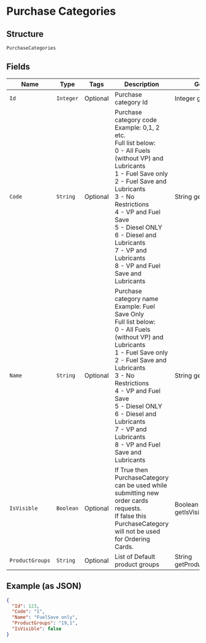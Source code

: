 
# Purchase Categories

## Structure

`PurchaseCategories`

## Fields

| Name | Type | Tags | Description | Getter | Setter |
|  --- | --- | --- | --- | --- | --- |
| `Id` | `Integer` | Optional | Purchase category Id | Integer getId() | setId(Integer id) |
| `Code` | `String` | Optional | Purchase category code<br>Example: 0,1, 2 etc.<br>Full list below:<br>0 - All Fuels (without VP) and Lubricants<br>1 - Fuel Save only<br>2 - Fuel Save and Lubricants<br>3 - No Restrictions<br>4 - VP and Fuel Save<br>5 - Diesel ONLY<br>6 - Diesel and Lubricants<br>7 - VP and Lubricants<br>8 - VP and Fuel Save and Lubricants | String getCode() | setCode(String code) |
| `Name` | `String` | Optional | Purchase category name<br>Example: Fuel Save Only<br>Full list below:<br>0 - All Fuels (without VP) and Lubricants<br>1 - Fuel Save only<br>2 - Fuel Save and Lubricants<br>3 - No Restrictions<br>4 - VP and Fuel Save<br>5 - Diesel ONLY<br>6 - Diesel and Lubricants<br>7 - VP and Lubricants<br>8 - VP and Fuel Save and Lubricants | String getName() | setName(String name) |
| `IsVisible` | `Boolean` | Optional | If True then PurchaseCategory can be used while submitting new order cards requests.<br>If false this PurchaseCategory will not be used for Ordering Cards. | Boolean getIsVisible() | setIsVisible(Boolean isVisible) |
| `ProductGroups` | `String` | Optional | List of Default product groups | String getProductGroups() | setProductGroups(String productGroups) |

## Example (as JSON)

```json
{
  "Id": 123,
  "Code": "1",
  "Name": "FuelSave only",
  "ProductGroups": "19,1",
  "IsVisible": false
}
```


